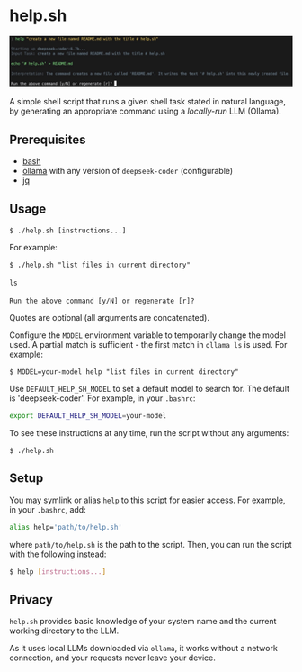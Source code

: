 # help.sh

![Screenshot](./screenshot.jpg)

A simple shell script that runs a given shell task stated in natural language, by generating an appropriate command using a _locally-run_ LLM (Ollama).

## Prerequisites

- [bash](https://www.gnu.org/software/bash/)
- [ollama](https://ollama.com) with any version of `deepseek-coder` (configurable)
- [jq](https://jqlang.github.io/jq/)

## Usage

```
$ ./help.sh [instructions...]
```

For example:

```
$ ./help.sh "list files in current directory"

ls

Run the above command [y/N] or regenerate [r]?
```

Quotes are optional (all arguments are concatenated).

Configure the `MODEL` environment variable to temporarily change the model used.
A partial match is sufficient - the first match in `ollama ls` is used. For example:

```
$ MODEL=your-model help "list files in current directory"
```

Use `DEFAULT_HELP_SH_MODEL` to set a default model to search for. The default is 'deepseek-coder'.
For example, in your `.bashrc`:

```sh
export DEFAULT_HELP_SH_MODEL=your-model
```

To see these instructions at any time, run the script without any arguments:

```
$ ./help.sh
```


## Setup

You may symlink or alias `help` to this script for easier access. For example, in your `.bashrc`, add:

```bash
alias help='path/to/help.sh'
```

where `path/to/help.sh` is the path to the script. Then, you can run the script with the following instead:

```bash
$ help [instructions...]
```

## Privacy

`help.sh` provides basic knowledge of your system name and the current working directory to the LLM.

As it uses local LLMs downloaded via `ollama`, it works without a network connection, and your requests never leave your device.


